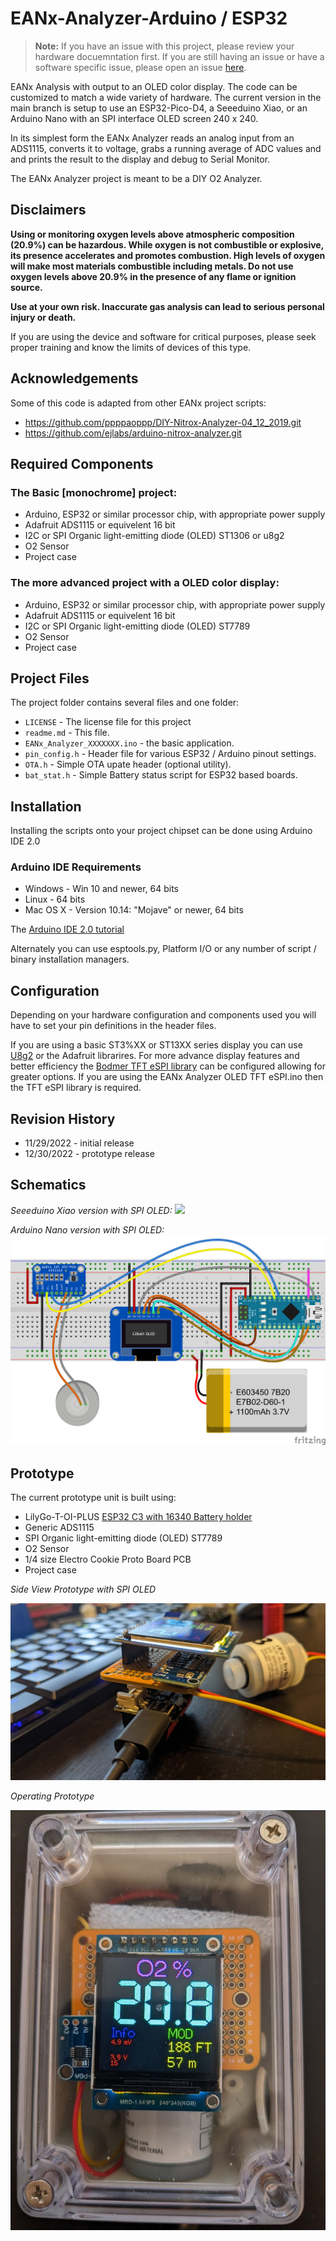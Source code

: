 # EANx-Analyzer-Arduino / ESP32 

> **Note:** If you have an issue with this project, please review your hardware docuemntation first.  If you are still having an issue or have a software specific issue, please open an issue [here](https://github.com/lbehrler/EANx-Analyzer/issues).

EANx Analysis with output to an OLED color display.
The code can be customized to match a wide variety of hardware.  The current version in the main branch is setup to use an ESP32-Pico-D4, a Seeeduino Xiao, or an Arduino Nano with an SPI interface OLED screen 240 x 240.

In its simplest form the EANx Analyzer reads an analog input from an ADS1115, converts it to voltage, grabs a running average of ADC values and and prints the result to the display and debug to Serial Monitor.

The EANx Analyzer project is meant to be a DIY O2 Analyzer.  

## Disclaimers

**Using or monitoring oxygen levels above atmospheric composition (20.9%) can be hazardous. While oxygen is not combustible or explosive, its presence accelerates and promotes combustion. High levels of oxygen will make most materials combustible including metals. Do not use oxygen levels above 20.9% in the presence of any flame or ignition source.**

**Use at your own risk.  Inaccurate gas analysis can lead to serious personal injury or death.**  

If you are using the device and software for critical purposes, please seek proper training and know the limits of devices of this type. 

## Acknowledgements
Some of this code is adapted from other EANx project scripts: 
  - https://github.com/ppppaoppp/DIY-Nitrox-Analyzer-04_12_2019.git
  - https://github.com/ejlabs/arduino-nitrox-analyzer.git

## Required Components

### The Basic [monochrome] project:
+ Arduino, ESP32 or similar processor chip, with appropriate power supply
+ Adafruit ADS1115 or equivelent 16 bit 
+ I2C or SPI Organic light-emitting diode (OLED) ST1306 or u8g2 
+ O2 Sensor
+ Project case

### The more advanced project with a OLED color display:
+ Arduino, ESP32 or similar processor chip, with appropriate power supply
+ Adafruit ADS1115 or equivelent 16 bit 
+ I2C or SPI Organic light-emitting diode (OLED) ST7789
+ O2 Sensor
+ Project case

## Project Files

The project folder contains several files and one folder:

+ `LICENSE` - The license file for this project
+ `readme.md` - This file.
+ `EANx_Analyzer_XXXXXXX.ino` - the basic application.
+ `pin_config.h` - Header file for various ESP32 / Arduino pinout settings. 
+ `OTA.h` - Simple OTA upate header (optional utility).
+ `bat_stat.h` - Simple Battery status script for ESP32 based boards.

## Installation
Installing the scripts onto your project chipset can be done using Arduino IDE 2.0

### Arduino IDE Requirements
- Windows - Win 10 and newer, 64 bits
- Linux - 64 bits
- Mac OS X - Version 10.14: "Mojave" or newer, 64 bits

The [Arduino IDE 2.0 tutorial](https://docs.arduino.cc/software/ide-v2/tutorials/getting-started/ide-v2-downloading-and-installing)

Alternately you can use esptools.py, Platform I/O or any number of script / binary installation managers. 

## Configuration
Depending on your hardware configuration and components used you will have to set your pin definitions in the header files. 

If you are using a basic ST3%XX or ST13XX series display you can use [U8g2](https://github.com/olikraus/u8g2) or the Adafruit librarires. For more advance display features and better efficiency the [Bodmer TFT eSPI library](https://github.com/Bodmer/TFT_eSPI) can be configured allowing for greater options. If you are using the EANx Analyzer OLED TFT eSPI.ino then the TFT eSPI library is required. 

## Revision History
+ 11/29/2022 - initial release
+ 12/30/2022 - prototype release

## Schematics 

*Seeeduino Xiao version with SPI OLED:*
![](https://github.com/lbehrler/EANx-Analyzer/blob/645330fc3275fe3a1c8c88061cc2e68e7b1bfda9/Seeed_Xiao_EANx_Analyzer_SPI_OLED%20schematic.png)

*Arduino Nano version with SPI OLED:*
![](https://github.com/lbehrler/EANx-Analyzer-Arduino/blob/main/Nano_EANx_Analyzer_SPI_OLED%20schematic.png)

## Prototype

The current prototype unit is built using:
+ LilyGo-T-OI-PLUS [ESP32 C3 with 16340 Battery holder](https://github.com/Xinyuan-LilyGO/LilyGo-T-OI-PLUS)
+ Generic ADS1115 
+ SPI Organic light-emitting diode (OLED) ST7789
+ O2 Sensor
+ 1/4 size Electro Cookie Proto Board PCB
+ Project case

*Side View Prototype with SPI OLED*

![](https://github.com/lbehrler/EANx-Analyzer-Arduino/blob/main/PrototypeSideView.jpg)

*Operating Prototype*

![](https://github.com/lbehrler/EANx-Analyzer-Arduino/blob/main/PrototypeAssembled.jpg)
